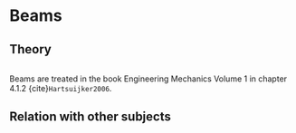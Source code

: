 # Beams

## Theory

```{index} Beams
```
Beams are treated in the book Engineering Mechanics Volume 1 in chapter 4.1.2 {cite}`Hartsuijker2006`.


## Relation with other subjects